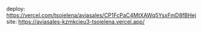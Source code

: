 deploy: https://vercel.com/tsoielena/aviasales/CP1FcPaC4MtXAWq5YsxFmD8fBHej
site: https://aviasales-kzmkcjeu3-tsoielena.vercel.app/
